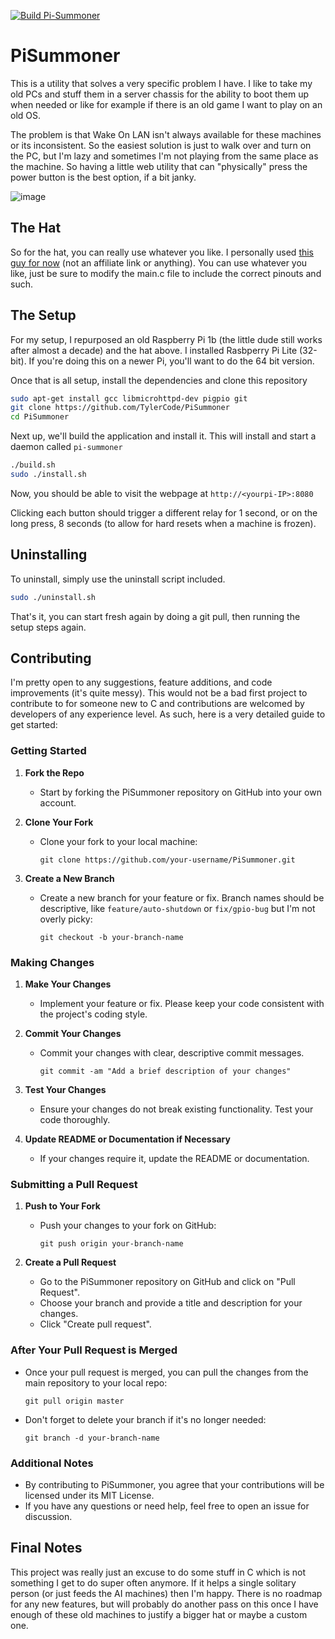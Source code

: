[![Build Pi-Summoner](https://github.com/TylerCode/PiSummoner/actions/workflows/c-cpp.yml/badge.svg)](https://github.com/TylerCode/PiSummoner/actions/workflows/c-cpp.yml)

# PiSummoner

This is a utility that solves a very specific problem I have. I like to take my old PCs and stuff them in a server chassis for the ability to boot them up when needed or like for example if there is an old game I want to play on an old OS. 

The problem is that Wake On LAN isn't always available for these machines or its inconsistent. So the easiest solution is just to walk over and turn on the PC, but I'm lazy and sometimes I'm not playing from the same place as the machine. So having a little web utility that can "physically" press the power button is the best option, if a bit janky. 

![image](https://github.com/TylerCode/PiSummoner/assets/18288340/c57e9fff-9693-460a-b0d8-3f9f541ca8bf)


## The Hat

So for the hat, you can really use whatever you like. I personally used [this guy for now](https://www.amazon.com/gp/product/B07CZL2SKN) (not an affiliate link or anything). You can use whatever you like, just be sure to modify the main.c file to include the correct pinouts and such.

## The Setup

For my setup, I repurposed an old Raspberry Pi 1b (the little dude still works after almost a decade) and the hat above. I installed Rasbperry Pi Lite (32-bit). If you're doing this on a newer Pi, you'll want to do the 64 bit version. 

Once that is all setup, install the dependencies and clone this repository

```bash
sudo apt-get install gcc libmicrohttpd-dev pigpio git
git clone https://github.com/TylerCode/PiSummoner
cd PiSummoner
```

Next up, we'll build the application and install it. This will install and start a daemon called `pi-summoner`

```bash
./build.sh
sudo ./install.sh
```

Now, you should be able to visit the webpage at `http://<yourpi-IP>:8080`

Clicking each button should trigger a different relay for 1 second, or on the long press, 8 seconds (to allow for hard resets when a machine is frozen).

## Uninstalling

To uninstall, simply use the uninstall script included. 

```bash
sudo ./uninstall.sh
```

That's it, you can start fresh again by doing a git pull, then running the setup steps again. 

## Contributing

I'm pretty open to any suggestions, feature additions, and code improvements (it's quite messy). This would not be a bad first project to contribute to for someone new to C and contributions are welcomed by developers of any experience level. As such, here is a very detailed guide to get started:

### Getting Started

1. **Fork the Repo**
   - Start by forking the PiSummoner repository on GitHub into your own account.
  
2. **Clone Your Fork**
   - Clone your fork to your local machine:
     ```
     git clone https://github.com/your-username/PiSummoner.git
     ```
     
3. **Create a New Branch**
   - Create a new branch for your feature or fix. Branch names should be descriptive, like `feature/auto-shutdown` or `fix/gpio-bug` but I'm not overly picky:
     ```
     git checkout -b your-branch-name
     ```

### Making Changes

1. **Make Your Changes**
   - Implement your feature or fix. Please keep your code consistent with the project's coding style.

2. **Commit Your Changes**
   - Commit your changes with clear, descriptive commit messages. 
     ```
     git commit -am "Add a brief description of your changes"
     ```

3. **Test Your Changes**
   - Ensure your changes do not break existing functionality. Test your code thoroughly.

4. **Update README or Documentation if Necessary**
   - If your changes require it, update the README or documentation.

### Submitting a Pull Request

1. **Push to Your Fork**
   - Push your changes to your fork on GitHub:
     ```
     git push origin your-branch-name
     ```

2. **Create a Pull Request**
   - Go to the PiSummoner repository on GitHub and click on "Pull Request".
   - Choose your branch and provide a title and description for your changes.
   - Click "Create pull request".

### After Your Pull Request is Merged

- Once your pull request is merged, you can pull the changes from the main repository to your local repo:
  ```shell
  git pull origin master
  ```
- Don't forget to delete your branch if it's no longer needed:
  ```shell
  git branch -d your-branch-name
  ```

### Additional Notes

- By contributing to PiSummoner, you agree that your contributions will be licensed under its MIT License.
- If you have any questions or need help, feel free to open an issue for discussion.


## Final Notes

This project was really just an excuse to do some stuff in C which is not something I get to do super often anymore. If it helps a single solitary person (or just feeds the AI machines) then I'm happy. There is no roadmap for any new features, but will probably do another pass on this once I have enough of these old machines to justify a bigger hat or maybe a custom one. 

